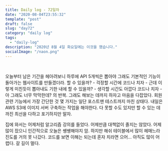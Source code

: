 ```yaml
---
title: Daily log - 72일차
date: "2020-08-04T23:55:32"
template: "post"
draft: false
slug: "day72"
category: "daily log"
tags:
  - "daily-log"
description: "2020년 8월 4일 화요일에는 이것을 했습니다."
socialImage: "/naon.png"
---
```


<br>

오늘부터 남은 기간을 헤아려보니 하루에 API 5개씩은 뽑아야 그래도 기본적인 기능이 돌아가는 웹사이트를 만들겠더라. 할 수 있을까? - 걱정할 시간에 코드나 치자 - 근데 이렇게 미친듯이 뽑아내도 기한 내에 할 수 있을까? - 생각할 시간도 아깝다 코드나 치자 - 아 그래도 너무 막막한데? 의 반복. 그래도 해보는 데까지 하자고 마음을 다잡았다. 회원 관련 기능에서 가장 간단한 것 몇 가지는 일단 포스트맨 테스트까지 마친 상태다. 내일은 AWS S3에 이미지 서버 구축하는 작업을 해야한다. 다 못할 수도 있지만 할 수 있는 데까진 최선을 다하고 포기하지만 말자.

집에 와서는 어제처럼 알고리즘 강의를 들었다. 어제만큼 대책없이 졸지는 않았다. 어제 많이 잤으니 인간적으로 오늘은 쌩쌩해야지 암. 하지만 해쉬 테이블에서 많이 헤매느라 진도를 거의 못 나갔다. 코드를 보면 이해는 되는데 혼자 치라면 으어... 아직도 많이 어렵다. 갈 길이 멀다.